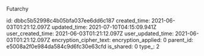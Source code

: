 Futarchy

id: dbbc5b52998c4b05bfa037ee6dd6c187
created_time: 2021-06-03T01:21:12.097Z
updated_time: 2021-07-10T04:15:09.941Z
user_created_time: 2021-06-03T01:21:12.097Z
user_updated_time: 2021-06-03T01:21:12.097Z
encryption_cipher_text: 
encryption_applied: 0
parent_id: e5008a2f0e984da584c9d6fc30e63cfd
is_shared: 0
type_: 2